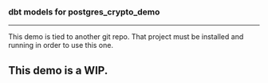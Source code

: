 ### dbt models for postgres_crypto_demo

---
This demo is tied to another git repo. That project must be installed and running in order to use this 
one.

This demo is a WIP.
---
